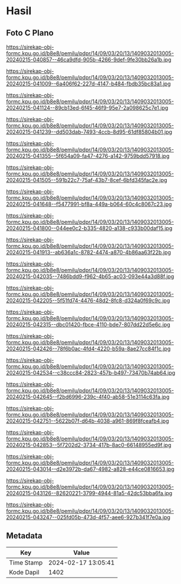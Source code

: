 # Hasil

## Foto C Plano

https://sirekap-obj-formc.kpu.go.id/b8e8/pemilu/pdpr/14/09/03/20/13/1409032013005-20240215-040857--46ca9dfd-905b-4266-9def-9fe30bb26a1b.jpg

https://sirekap-obj-formc.kpu.go.id/b8e8/pemilu/pdpr/14/09/03/20/13/1409032013005-20240215-041009--6a406f62-227d-4147-b484-fbdb35bc83a1.jpg

https://sirekap-obj-formc.kpu.go.id/b8e8/pemilu/pdpr/14/09/03/20/13/1409032013005-20240215-041124--89cb13ed-6f45-46f9-95e7-2a098625c7e1.jpg

https://sirekap-obj-formc.kpu.go.id/b8e8/pemilu/pdpr/14/09/03/20/13/1409032013005-20240215-041239--dd503dab-7493-4ccb-8d95-61df85804b01.jpg

https://sirekap-obj-formc.kpu.go.id/b8e8/pemilu/pdpr/14/09/03/20/13/1409032013005-20240215-041355--5f654a09-fa47-4276-a142-9759bdd57918.jpg

https://sirekap-obj-formc.kpu.go.id/b8e8/pemilu/pdpr/14/09/03/20/13/1409032013005-20240215-041505--591b22c7-75af-43b7-8cef-6bfd345fac2e.jpg

https://sirekap-obj-formc.kpu.go.id/b8e8/pemilu/pdpr/14/09/03/20/13/1409032013005-20240215-041648--f5477991-bf8a-449a-b064-60c4c8067c23.jpg

https://sirekap-obj-formc.kpu.go.id/b8e8/pemilu/pdpr/14/09/03/20/13/1409032013005-20240215-041800--044ee0c2-b335-4820-a138-c933b00daf15.jpg

https://sirekap-obj-formc.kpu.go.id/b8e8/pemilu/pdpr/14/09/03/20/13/1409032013005-20240215-041913--ab636a1c-8782-4474-a870-4b86aa63f22b.jpg

https://sirekap-obj-formc.kpu.go.id/b8e8/pemilu/pdpr/14/09/03/20/13/1409032013005-20240215-042035--7486bdd9-f962-4b65-ac03-093e44a3d88f.jpg

https://sirekap-obj-formc.kpu.go.id/b8e8/pemilu/pdpr/14/09/03/20/13/1409032013005-20240215-042205--5f51fd74-4476-48d2-8fc8-d324a0f69c9c.jpg

https://sirekap-obj-formc.kpu.go.id/b8e8/pemilu/pdpr/14/09/03/20/13/1409032013005-20240215-042315--dbc01420-fbce-4110-bde7-807dd22d5e6c.jpg

https://sirekap-obj-formc.kpu.go.id/b8e8/pemilu/pdpr/14/09/03/20/13/1409032013005-20240215-042426--78f6b0ac-4fd4-4220-b59a-8ae27cc84f1c.jpg

https://sirekap-obj-formc.kpu.go.id/b8e8/pemilu/pdpr/14/09/03/20/13/1409032013005-20240215-042534--c38ccc84-2823-457b-b497-73470b74ab64.jpg

https://sirekap-obj-formc.kpu.go.id/b8e8/pemilu/pdpr/14/09/03/20/13/1409032013005-20240215-042645--f2bd6996-239c-4f40-ab58-51e3114c63fa.jpg

https://sirekap-obj-formc.kpu.go.id/b8e8/pemilu/pdpr/14/09/03/20/13/1409032013005-20240215-042751--5622b07f-d64b-4038-a961-869f8fceafb4.jpg

https://sirekap-obj-formc.kpu.go.id/b8e8/pemilu/pdpr/14/09/03/20/13/1409032013005-20240215-042853--5f7202d2-3734-417b-8ac0-66148955ed9f.jpg

https://sirekap-obj-formc.kpu.go.id/b8e8/pemilu/pdpr/14/09/03/20/13/1409032013005-20240215-043014--d2e3972b-da67-4982-a828-e44ce0816653.jpg

https://sirekap-obj-formc.kpu.go.id/b8e8/pemilu/pdpr/14/09/03/20/13/1409032013005-20240215-043126--82620221-3799-4944-81a5-42dc53bba6fa.jpg

https://sirekap-obj-formc.kpu.go.id/b8e8/pemilu/pdpr/14/09/03/20/13/1409032013005-20240215-043247--025fd05b-473d-4f57-aee6-927b341f7e0a.jpg


## Metadata

| Key        | Value               |
| ---------- | ------------------- |
| Time Stamp | 2024-02-17 13:05:41 |
| Kode Dapil | 1402                |



